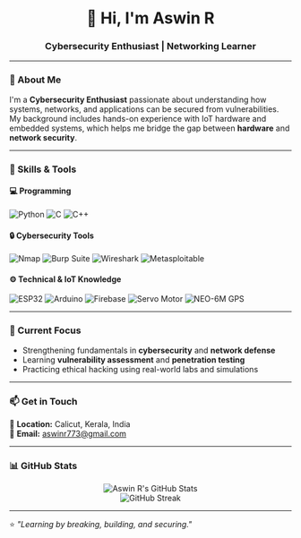 <!-- Profile Header -->
<h1 align="center">👋 Hi, I'm Aswin R</h1>
<h3 align="center">Cybersecurity Enthusiast | Networking Learner</h3>

---

### 🧠 About Me
I'm a **Cybersecurity Enthusiast** passionate about understanding how systems, networks, and applications can be secured from vulnerabilities.  
My background includes hands-on experience with IoT hardware and embedded systems, which helps me bridge the gap between **hardware** and **network security**.

---

### 🔧 Skills & Tools

#### 💻 Programming
![Python](https://img.shields.io/badge/Python-3776AB?style=flat-square&logo=python&logoColor=white)
![C](https://img.shields.io/badge/C-00599C?style=flat-square&logo=c&logoColor=white)
![C++](https://img.shields.io/badge/C++-00599C?style=flat-square&logo=cplusplus&logoColor=white)

#### 🔒 Cybersecurity Tools
![Nmap](https://img.shields.io/badge/Nmap-0078D6?style=flat-square&logo=wireshark&logoColor=white)
![Burp Suite](https://img.shields.io/badge/Burp%20Suite-F58025?style=flat-square&logo=burp-suite&logoColor=white)
![Wireshark](https://img.shields.io/badge/Wireshark-1679A7?style=flat-square&logo=wireshark&logoColor=white)
![Metasploitable](https://img.shields.io/badge/Metasploitable-Lab-red?style=flat-square)

#### ⚙️ Technical & IoT Knowledge
![ESP32](https://img.shields.io/badge/ESP32-000000?style=flat-square&logo=espressif&logoColor=white)
![Arduino](https://img.shields.io/badge/Arduino-00979D?style=flat-square&logo=arduino&logoColor=white)
![Firebase](https://img.shields.io/badge/Firebase-FFCA28?style=flat-square&logo=firebase&logoColor=black)
![Servo Motor](https://img.shields.io/badge/Servo%20Motor-Hardware-blue?style=flat-square)
![NEO-6M GPS](https://img.shields.io/badge/NEO--6M%20GPS-Module-orange?style=flat-square)

---

### 🎯 Current Focus
- Strengthening fundamentals in **cybersecurity** and **network defense**  
- Learning **vulnerability assessment** and **penetration testing**  
- Practicing ethical hacking using real-world labs and simulations  

---

### 📫 Get in Touch
📍 **Location:** Calicut, Kerala, India  
📧 **Email:** [aswinr773@gmail.com](mailto:aswinr773@gmail.com)

---

### 📊 GitHub Stats
<p align="center">
  <img src="https://github-readme-stats.vercel.app/api?username=AswinR&show_icons=true&theme=default&hide_border=true" alt="Aswin R's GitHub Stats" />
  <br>
  <img src="https://github-readme-streak-stats.herokuapp.com/?user=AswinR&theme=default&hide_border=true" alt="GitHub Streak" />
</p>

---

⭐️ *"Learning by breaking, building, and securing."*
